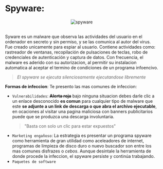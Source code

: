 # Spyware: 

<div align= "center">
<img src="https://www.malwarebytes.com/images/pillar-page/spyware-header-image.png" alt="spyware">
</div>
 
<br>

Syware es un malware que observa las actividades del usuario en el ordenador en secreto y sin permiso, y se las comunica al autor del virus. Fue creado unicamente para espiar al usuario. Contiene actividades como: rastreador de ventanas, recopilación de pulsaciones de teclas, robo de credenciales de autenticación y captura de datos.
Con frecuencia, el malware es aderido con su autorizacion, al permitir su instalacion automatica al aceptar el termino de condiciones de un programa infoencivo.
> _El spyware se ejecuta silenciosamente ejecutandose libremente_


 
**Formas de infeccion**:
Te presento las mas comunes de infeccion:
* `Vulnerabilidades`: ~~**Alerta roja**~~ bajo ninguna situacion debes darle clic a un enlace desconocido **es comun** para cualquier tipo de malware que este **se adjunte a un link de descarga o que abra el archivo ejecutable**, en ocaciones al visitar una pagina maliciosa con banners publicitarios puede que se produzca una descarga involuntaria.
   > "Basta con solo un clic para estar expuestos"
* `Marketing engañoso`: La estrategia es presentar un programa spyware como herramienta de gran utilidad como aceleadores de internet, programas de limpieza de disco duro o nuevo buscador son entre los mas comunes disfrazes o _cebos_. 
Aunque desintale la herramienta de donde procede la infeccion, el spyware persiste y continúa trabajando.
* `Paquetes de software`
